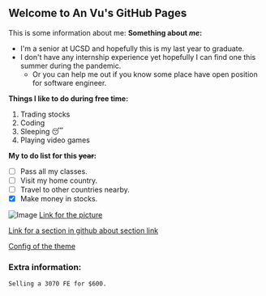 ## Welcome to An Vu's GitHub Pages
This is some information about me:
**Something about _me_:**
- I'm a senior at UCSD and hopefully this is my last year to graduate.
- I don't have any internship experience yet hopefully I can find one this summer during the pandemic.
  - Or you can help me out if you know some place have open position for software engineer. 

**Things I like to do during free time:**
1. Trading stocks
2. Coding
3. Sleeping :sleeping:
4. Playing video games 

**My to do list for this ~~year~~:**
- [ ] Pass all my classes.
- [ ] Visit my home country.
- [ ] Travel to other countries nearby.
- [x] Make money in stocks.

![Image](https://hips.hearstapps.com/hmg-prod.s3.amazonaws.com/images/dog-puppy-on-garden-royalty-free-image-1586966191.jpg?crop=1.00xw:0.669xh;0,0.190xh&resize=980:*)
[Link for the picture](https://hips.hearstapps.com/hmg-prod.s3.amazonaws.com/images/dog-puppy-on-garden-royalty-free-image-1586966191.jpg?crop=1.00xw:0.669xh;0,0.190xh&resize=980:*)

[Link for a section in github about section link](https://docs.github.com/en/free-pro-team@latest/github/writing-on-github/basic-writing-and-formatting-syntax#section-links)

[Config of the theme](_config.yml)

### Extra information:
```
Selling a 3070 FE for $600.
```
